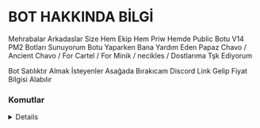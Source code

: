 # BOT HAKKINDA BİLGİ
Mehrabalar Arkadaslar Size Hem Ekip Hem Priw Hemde Public Botu V14 PM2 Botları Sunuyorum Botu Yaparken Bana Yardım Eden 
Papaz Chavo / Ancient Chavo / For Cartel / For Minik / necikles / Dostlarıma Tşk Ediyorum 

Bot Satılıktır Almak İsteyenler Asağada Bırakıcam Discord Link Gelip Fiyat Bilgisi Alabılır

### Komutlar
<details>
 <img width="450" alt="image" src="https://github.com/ertucuk/Discord-Bots-V14/assets/68440024/baa65779-ccc3-4145-80b0-100a6801ae8a">
 <img width="450" alt="image" src="https://github.com/ertucuk/Discord-Bots-V14/assets/68440024/3df651c7-dc5f-4ded-a2bd-ee84f0f1c738">
 <img width="450" alt="image" src="https://github.com/ertucuk/Discord-Bots-V14/assets/68440024/8797d6e2-669e-4bff-baf3-ee623f3c3281">
 <img width="450" alt="image" src="https://github.com/ertucuk/Discord-Bots-V14/assets/68440024/72c4a725-0113-4e04-9dea-c0af923f4e26">
 <img width="450" alt="image" src="https://github.com/ertucuk/Discord-Bots-V14/assets/68440024/9eeb23be-30cc-4499-a2f9-6d1d183402ec">
<details>

# BOTUN FOTORAFLARINI ASAGA BIRAKIYORUM
![image](https://cdn.discordapp.com/attachments/1186438528616366160/1186438539982929920/image.png?ex=65aeef7e&is=659c7a7e&hm=52a9905733d74e0a845bcde13d082530e2005f52decd0d6d6fb53607ef366c8a&)
![image](https://cdn.discordapp.com/attachments/1186438528616366160/1186438713916538981/image.png?ex=65aeefa8&is=659c7aa8&hm=8684b1a8c9925d1a8fd653fbc42f20c7df11d9874770cb9d0d625efafd9774c7&)
![image](https://cdn.discordapp.com/attachments/1186438528616366160/1186440015149011024/image.png?ex=65aef0de&is=659c7bde&hm=f67e833ae0cb440363bd552cb8258199d65e4c673e6c1b1ebfc5f284fdc0ca35&)
![image]()
![image](https://cdn.discordapp.com/attachments/1186438528616366160/1186440611482587146/image.png?ex=65aef16c&is=659c7c6c&hm=b4d0040ebae3177927d247137de4492663439dd2f890d5f38945d24efbb8a99d&)
![image](https://cdn.discordapp.com/attachments/1186438528616366160/1186648883204456538/image.png?ex=65afb364&is=659d3e64&hm=3f4a71a4780061269d226f95c3b2add047c05e533d44e66477c0cc1e72cb1b8a&)
![image](https://cdn.discordapp.com/attachments/1186438528616366160/1186648966041981009/image.png?ex=65afb378&is=659d3e78&hm=3e4155789459cbe01db7982caca3f1c568063cb060856c4f77eae78768d55938&)
![image](https://cdn.discordapp.com/attachments/1186438528616366160/1186657370458300477/image.png?ex=65afbb4c&is=659d464c&hm=c22b05651b6393312fbc159f197fc5ec058800e634a425c00771ae8d53bfd497&)
![image](https://cdn.discordapp.com/attachments/1186438528616366160/1186657500389445752/image.png?ex=65afbb6b&is=659d466b&hm=586f88669d909c81d6f77fb02e5f8450ce8daa5d6512a5c27b251ea00e83d1a2&)
![image](https://cdn.discordapp.com/attachments/1186438528616366160/1194395136931659876/image.png?ex=65b03227&is=659dbd27&hm=c04d117f4b0796ddb524c27600e29bd97948b8935f45b15a445bd3388d1f7bb1&)
![image](https://cdn.discordapp.com/attachments/1186438528616366160/1194395183056433282/image.png?ex=65b03232&is=659dbd32&hm=6dca38c8d15465c1e6a41f24519183cd7cc9f812d8d101c16d795a37dc3c5445&)
![image](https://cdn.discordapp.com/attachments/1186438528616366160/1194395271744983110/image.png?ex=65b03247&is=659dbd47&hm=095064164e1d8216b00bb95926bdb5baeb30b0953cb8fe7e2fb8bab697db0f3a&)
![image](https://cdn.discordapp.com/attachments/1186438528616366160/1194395322953257062/image.png?ex=65b03253&is=659dbd53&hm=f11b619e3cddcd33f39913d4ca919c076179141ccd15451c83669d7f00025106&)
![image](https://cdn.discordapp.com/attachments/1186438528616366160/1194395363751231538/image.png?ex=65b0325d&is=659dbd5d&hm=6344c9d295f05ce4211b4984e16583705040ee514e816484b0df0a18849b6573&)
![image](https://cdn.discordapp.com/attachments/1186438528616366160/1194395405929156819/image.png?ex=65b03267&is=659dbd67&hm=7521b0c186d36cf0248dbe4fbf36bd676cf062972c22b31dd6b5c932a7fd62a3&)
![image](https://cdn.discordapp.com/attachments/1186438528616366160/1194395464133521529/image.png?ex=65b03275&is=659dbd75&hm=7aef3f232241ce4aeaf33d19e39fc3a80726c201d3735f15371cbfa5ef606b2d&)
![image](https://cdn.discordapp.com/attachments/1186438528616366160/1194395512632266962/image.png?ex=65b03281&is=659dbd81&hm=f86b922746a0574e8aa92db88f22a703d0b79c41211044ea6fe8959cecc3fde9&)
![image](https://cdn.discordapp.com/attachments/1186438528616366160/1194395582895231006/image.png?ex=65b03291&is=659dbd91&hm=f02c8157c8edf33e4f78b2a1b746df2ded4f803a73f3807ddd4e0eafb6d685d7&)
![image](https://cdn.discordapp.com/attachments/1186438528616366160/1194395666156355634/image.png?ex=65b032a5&is=659dbda5&hm=be184ad709154d2f5bffcb32e3b2c04159b6e31aab61e67a8d2bfe19d341314a&)
![image](https://cdn.discordapp.com/attachments/1186438528616366160/1194395711094128670/image.png?ex=65b032b0&is=659dbdb0&hm=b0de239e0dd4010a50193d57f7ca7fa76ca70105e577f649b9914caa8bc258bf&)
![image](https://cdn.discordapp.com/attachments/1186438528616366160/1194395768853905459/image.png?ex=65b032be&is=659dbdbe&hm=c46f71ba782d5672fa7c0b86a57bbcc32621393ff3fbcefe91a20f771c8b8027&)
![image](https://cdn.discordapp.com/attachments/1186438528616366160/1194395895282798803/image.png?ex=65b032dc&is=659dbddc&hm=d3fe64ebc9e27d99c68d789151a4eced68cbbb4e0b0a63923411a9163f7208cb&)
![image](https://cdn.discordapp.com/attachments/1186438528616366160/1194395926266118205/image.png?ex=65b032e3&is=659dbde3&hm=79a982e9044633a04f41740d998a05e956f9eed938022ea6a0275a846740727c&)
![image](https://cdn.discordapp.com/attachments/1186438528616366160/1194395974672580749/image.png?ex=65b032ef&is=659dbdef&hm=bfe6edbe30664111a8b23c866e7a1b7592847e39fa702ede2a07dd389bd75589&)
![image](https://cdn.discordapp.com/attachments/1186438528616366160/1194396247130374164/image.png?ex=65b03330&is=659dbe30&hm=5342a42c5eb8ada25a1d7400526e91b18fe26499da62dc2881cca3318444f957&)
![image](https://cdn.discordapp.com/attachments/1186438528616366160/1194396331431710852/image.png?ex=65b03344&is=659dbe44&hm=5f5cdba8495cc8e331f6b20816672ae66bf5b8d0f47621b18fc8ba62d0d8fd57&)
![image](https://cdn.discordapp.com/attachments/1186438528616366160/1194396380031103116/image.png?ex=65b0334f&is=659dbe4f&hm=804ceb76450f6f2413911c6d9c0ee727b8b7aebb4bea1351a0253c8257d465eb&)
![image](https://cdn.discordapp.com/attachments/1186438528616366160/1194396540349984778/image.png?ex=65b03376&is=659dbe76&hm=8269d1ca0d445a531bb7ddcb57a905f40b022cbe2262289bda0572b748a328c2&)
![image](https://cdn.discordapp.com/attachments/1186438528616366160/1194396604891942922/image.png?ex=65b03385&is=659dbe85&hm=fb7e06d82cdbfcefc1655242698e8fbe966f5ebe91815396a8fd637efea956a2&)
![image](https://cdn.discordapp.com/attachments/1186438528616366160/1194396691433013258/image.png?ex=65b0339a&is=659dbe9a&hm=f6c8303b6d28427a15d0350bd7e3ef317fd8440cba78f2bf22d716feffc1f3c7&)
![image](https://cdn.discordapp.com/attachments/1186438528616366160/1194396842121764986/image.png?ex=65b033bd&is=659dbebd&hm=21979380d8ff34cad7a884a07177963578cd43a11002437e144480100c3afdce&)
![image](https://cdn.discordapp.com/attachments/1186438528616366160/1194397087723429928/image.png?ex=65b033f8&is=659dbef8&hm=eeb1f9ec4987826dc1e2c45cfd09dbc036dac3d69305821173bb9a621096879d&)
![image](https://cdn.discordapp.com/attachments/1186438528616366160/1194397120459976874/image.png?ex=65b03400&is=659dbf00&hm=d2d70c13c7059c2881b5f39bcb85ad3e2fdcbee16ce9b70c145e8d3a40c7ce15&)
![image](https://cdn.discordapp.com/attachments/1186438528616366160/1194397296192913548/image.png?ex=65b0342a&is=659dbf2a&hm=8a084381d95c1c6fdec571d85fe731fe7bd128fab93cb8bdf3d6ae95bfaa4473&)
![image](https://cdn.discordapp.com/attachments/1186438528616366160/1194397420113633310/image.png?ex=65b03447&is=659dbf47&hm=ab8b401f4650a21f32d7d95a85e0020e8b6f08c854914ba786bcc95c14e2384b&)
![image](https://cdn.discordapp.com/attachments/1186438528616366160/1194398193526521896/image.png?ex=65b03500&is=659dc000&hm=8c522ddb2ba82cb8d5e99757c01533c3a1ad920800727534088adc8dfe2fcc5a&)
![image](https://cdn.discordapp.com/attachments/1186438528616366160/1195467567939203232/image.png?ex=65b418ee&is=65a1a3ee&hm=054a7abf9707d6024a34466b0c85213de068bc9c62975595f3a864a6054dae00&)
![image](https://cdn.discordapp.com/attachments/1186438528616366160/1195472762198839338/image.png?ex=65b41dc5&is=65a1a8c5&hm=32d34da1da7d38086dc99b7abe8f2bbbb969fc3aa8d52fb134517916c857ff16&)
![image](https://cdn.discordapp.com/attachments/1186438528616366160/1195472865743601796/image.png?ex=65b41dde&is=65a1a8de&hm=886273d8a60a2125dfbce690a37044b689401520391ee99f22d23ea143cfcd9e&)
